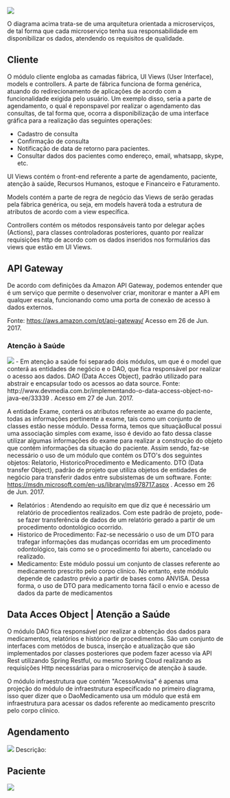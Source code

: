 <img src="complemento_modulosxml.png">

O diagrama acima trata-se de uma arquitetura orientada a microserviços, de tal forma que cada microserviço tenha sua responsabilidade em disponibilizar os dados, atendendo os requisitos de qualidade.

## Cliente
O módulo cliente engloba as camadas fábrica, UI Views (User Interface), models e controllers.
A parte de fábrica funciona de forma genérica, atuando do redirecionamento de aplicações de acordo com a funcionalidade exigida pelo usuário. Um exemplo disso, seria a parte de agendamento, o qual é reponspavel por realizar o agendamento das consultas, de tal forma que, ocorra a disponibilização de uma interface gráfica para a realização das seguintes operações:
- Cadastro de consulta
- Confirmação de consulta
- Notificação de data de retorno para pacientes.
- Consultar dados dos pacientes como endereço, email, whatsapp, skype, etc.

UI Views contém o front-end referente a parte de agendamento, paciente, atenção à saúde, Recursos Humanos, estoque e Financeiro e Faturamento.

Models contém a parte de regra de negócio das Views de serão geradas pela fábrica genérica, ou seja, em models haverá toda a estrutura de atributos de acordo com a view específica.

Controllers contém os métodos responsáveis tanto por delegar ações (Actions), para classes controladoras posteriores, quanto por realizar requisições http de acordo com os dados inseridos nos formulários das views que estão em UI Views.

## API Gateway

De acordo com definições da Amazon API Gateway, podemos entender que é um serviço que permite o desenvolver criar, monitorar e manter a API em qualquer escala, funcionando como uma porta de conexão de acesso à dados externos.

Fonte: https://aws.amazon.com/pt/api-gateway/ Acesso em 26 de Jun. 2017. 

### Atenção à Saúde
<img src="especificacao_atencaosaude.png">
- Em atenção a saúde foi separado dois módulos, um que é o model que conterá as entidades de negócio e o DAO, que fica responsável por realizar o acesso aos dados. DAO (Data Acces Object), padrão utilizado para abstrair e encapsular todo os acessos ao data source. Fonte:
http://www.devmedia.com.br/implementando-o-data-access-object-no-java-ee/33339 . Acesso em 27 de Jun. 2017.

A entidade Exame, conterá os atributos referente ao exame do paciente, todas as informações pertinente a exame, tais como um conjunto de classes estão nesse módulo. Dessa forma, temos que situaçãoBucal possui uma associação simples com exame, isso é devido ao fato dessa classe utilizar algumas informações do exame para realizar a construção do objeto que contém informações da situação do paciente.
Assim sendo, faz-se necessário o uso de um módulo que contém os DTO's dos seguintes objetos: Relatorio, HistoricoProcedimento e Medicamento. DTO (Data transfer Object), padrão de projeto que utiliza objetos de entidades de negócio para transferir dados entre subsistemas de um software. Fonte: https://msdn.microsoft.com/en-us/library/ms978717.aspx . Acesso em 26 de Jun. 2017.

- Relatórios : Atendendo ao requisito em que diz que é necessário um relatório de procedientos realizados. Com este padrão de projeto, pode-se fazer transferência de dados de um relatório gerado a partir de um procedimento odontológico ocorrido.
- Historico de Procedimento: Faz-se necessário o uso de um DTO para trafegar informações das mudanças ocorridas em um procedimento odontológico, tais como se o procedimento foi aberto, cancelado ou realizado.
- Medicamento: Este módulo possui um conjunto de classes referente ao medicamento prescrito pelo corpo clínico. No entanto, este módulo depende de cadastro prévio a partir de bases como ANVISA. Dessa forma, o uso de DTO para medicamento torna fácil o envio e acesso de dados da parte de medicamentos

## Data Acces Object | Atenção a Saúde
O módulo DAO fica responsável por realizar a obtenção dos dados para medicamentos, relatórios e histórico de procedimentos. São um conjunto de interfaces com metódos de busca, inserção e atualização que são implementados por classes posteriores que podem fazer acesso via API Rest utilizando Spring Restful, ou mesmo Spring Cloud realizando as requisições Http necessárias para o microserviço de atenção à saude.

O módulo infraestrutura que contém "AcessoAnvisa" é apenas uma projeção do módulo de infraestrutura especificado no primeiro diagrama, isso quer dizer que o DaoMedicamento usa um módulo que está em infraestrutura para acessar os dados referente ao medicamento prescrito pelo corpo clínico.

## Agendamento
<img src="Agendamento.png" />
Descrição:

## Paciente
<img src="especificacao_paciente.png" />

